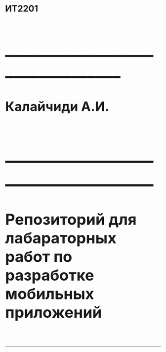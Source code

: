 <h1><strong>ИТ2201<strong><h1>
________________________________

<h2><strong>Калайчиди А.И.<strong><h2>
________________________________

<h3><strong>Репозиторий для лабараторных работ по разработке мобильных приложений<strong><h3>

________________________________
